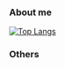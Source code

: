### About me
[![Top Langs](https://github-readme-stats.vercel.app/api/top-langs/?username=emak-gg&layout=compact&theme=onedark)](https://github.com/anuraghazra/github-readme-stats)
### Others
